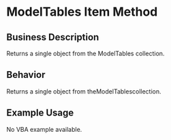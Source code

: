 # ModelTables Item Method

## Business Description
Returns a single object from the ModelTables collection.

## Behavior
Returns a single object from theModelTablescollection.

## Example Usage
No VBA example available.